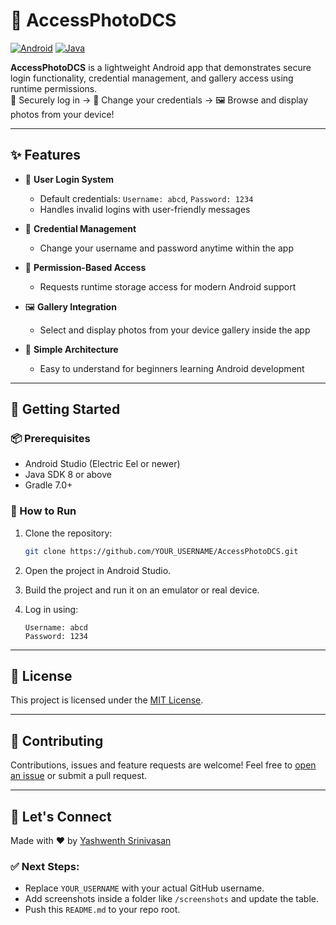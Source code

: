 # 📱 AccessPhotoDCS

[![Android](https://img.shields.io/badge/platform-Android-blue?logo=android)](https://developer.android.com/)
[![Java](https://img.shields.io/badge/language-Java-orange?logo=java)](https://www.java.com/)

**AccessPhotoDCS** is a lightweight Android app that demonstrates secure login functionality, credential management, and gallery access using runtime permissions.  
🔐 Securely log in → 🔄 Change your credentials → 🖼️ Browse and display photos from your device!

---

## ✨ Features

- 🔐 **User Login System**
  - Default credentials: `Username: abcd`, `Password: 1234`
  - Handles invalid logins with user-friendly messages

- 🔄 **Credential Management**
  - Change your username and password anytime within the app

- 📂 **Permission-Based Access**
  - Requests runtime storage access for modern Android support

- 🖼️ **Gallery Integration**
  - Select and display photos from your device gallery inside the app

- 🧠 **Simple Architecture**
  - Easy to understand for beginners learning Android development

---

## 🏁 Getting Started

### 📦 Prerequisites

- Android Studio (Electric Eel or newer)
- Java SDK 8 or above
- Gradle 7.0+

### 🚀 How to Run

1. Clone the repository:
   ```bash
   git clone https://github.com/YOUR_USERNAME/AccessPhotoDCS.git
    ```

2. Open the project in Android Studio.
3. Build the project and run it on an emulator or real device.
4. Log in using:

   ```
   Username: abcd
   Password: 1234
   ```

---

## 📜 License

This project is licensed under the [MIT License](LICENSE).

---

## 🤝 Contributing

Contributions, issues and feature requests are welcome!
Feel free to [open an issue](https://github.com/YOUR_USERNAME/AccessPhotoDCS/issues) or submit a pull request.

---

## 💬 Let's Connect

Made with ❤️ by [Yashwenth Srinivasan](mailto:126003302@sastra.ac.in)


### ✅ Next Steps:
- Replace `YOUR_USERNAME` with your actual GitHub username.
- Add screenshots inside a folder like `/screenshots` and update the table.
- Push this `README.md` to your repo root.
